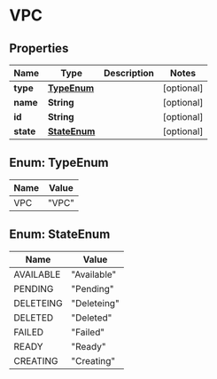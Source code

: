 

# VPC


## Properties

| Name | Type | Description | Notes |
|------------ | ------------- | ------------- | -------------|
|**type** | [**TypeEnum**](#TypeEnum) |  |  [optional] |
|**name** | **String** |  |  [optional] |
|**id** | **String** |  |  [optional] |
|**state** | [**StateEnum**](#StateEnum) |  |  [optional] |



## Enum: TypeEnum

| Name | Value |
|---- | -----|
| VPC | &quot;VPC&quot; |



## Enum: StateEnum

| Name | Value |
|---- | -----|
| AVAILABLE | &quot;Available&quot; |
| PENDING | &quot;Pending&quot; |
| DELETEING | &quot;Deleteing&quot; |
| DELETED | &quot;Deleted&quot; |
| FAILED | &quot;Failed&quot; |
| READY | &quot;Ready&quot; |
| CREATING | &quot;Creating&quot; |



